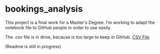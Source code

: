 # bookings_analysis
This project is a final work for a Master's Degree. I'm working to adapt the notebook file to GitHub people in order to use easily.

The .csv file is in drive, because is too large to keep in GitHub. 
[CSV File](https://drive.google.com/file/d/15k3rj-2yF7lyPDvpHNiJmlGtatxpnhDV/view?usp=sharing)

(Readme is still in progress)
